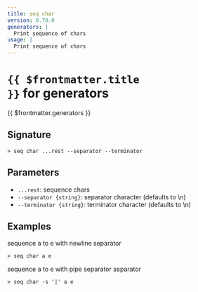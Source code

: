 ```yaml
---
title: seq char
version: 0.70.0
generators: |
  Print sequence of chars
usage: |
  Print sequence of chars
---
```


# <code>{{ $frontmatter.title }}</code> for generators

<div class='command-title'>{{ $frontmatter.generators }}</div>

## Signature

```> seq char ...rest --separator --terminator```

## Parameters

 -  `...rest`: sequence chars
 -  `--separator {string}`: separator character (defaults to \n)
 -  `--terminator {string}`: terminator character (defaults to \n)

## Examples

sequence a to e with newline separator
```shell
> seq char a e
```

sequence a to e with pipe separator separator
```shell
> seq char -s '|' a e
```
